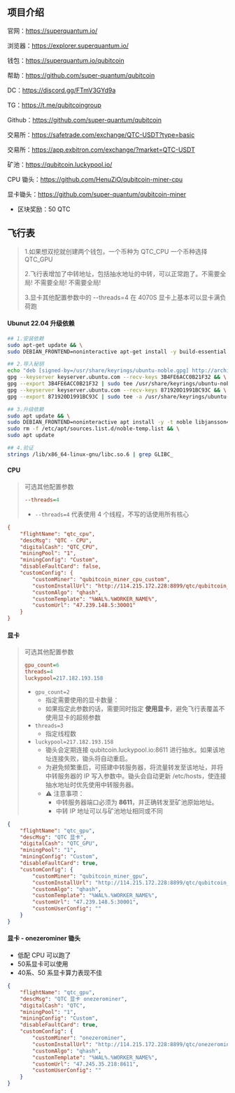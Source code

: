 



## 项目介绍

官网：https://superquantum.io/

浏览器：https://explorer.superquantum.io/

钱包：https://superquantum.io/qubitcoin

帮助：https://github.com/super-quantum/qubitcoin

DC：https://discord.gg/FTmV3GYd9a

TG：https://t.me/qubitcoingroup

Github：https://github.com/super-quantum/qubitcoin



交易所：https://safetrade.com/exchange/QTC-USDT?type=basic

交易所：https://app.exbitron.com/exchange/?market=QTC-USDT

矿池：https://qubitcoin.luckypool.io/



CPU 锄头：https://github.com/HenuZiO/qubitcoin-miner-cpu

显卡锄头：https://github.com/super-quantum/qubitcoin-miner



- 区块奖励：50 QTC



## 飞行表

> 1.如果想双挖就创建两个钱包，一个币种为 QTC_CPU 一个币种选择 QTC_GPU
>
> 2.飞行表增加了中转地址，包括抽水地址的中转，可以正常跑了。不需要全局! 不需要全局! 不需要全局!
>
> 3.显卡其他配置参数中的 --threads=4 在 4070S 显卡上基本可以显卡满负荷跑



#### Ubunut 22.04 升级依赖

```sh
## 1.安装依赖
sudo apt-get update && \
sudo DEBIAN_FRONTEND=noninteractive apt-get install -y build-essential libtool autotools-dev automake pkg-config bsdmainutils python3 libevent-dev libboost-dev libsqlite3-dev libminiupnpc-dev libnatpmp-dev libzmq3-dev systemtap-sdt-dev dirmngr gnupg gpg

## 2.导入秘钥
echo "deb [signed-by=/usr/share/keyrings/ubuntu-noble.gpg] http://archive.ubuntu.com/ubuntu noble main universe" | sudo tee /etc/apt/sources.list.d/noble-temp.list
gpg --keyserver keyserver.ubuntu.com --recv-keys 3B4FE6ACC0B21F32 && \
gpg --export 3B4FE6ACC0B21F32 | sudo tee /usr/share/keyrings/ubuntu-noble.gpg > /dev/null && \
gpg --keyserver keyserver.ubuntu.com --recv-keys 871920D1991BC93C && \
gpg --export 871920D1991BC93C | sudo tee -a /usr/share/keyrings/ubuntu-noble.gpg > /dev/null

## 3.升级依赖
sudo apt update && \
sudo DEBIAN_FRONTEND=noninteractive apt install -y -t noble libjansson4 libstdc++6 && \
sudo rm -f /etc/apt/sources.list.d/noble-temp.list && \
sudo apt update

## 4.验证
strings /lib/x86_64-linux-gnu/libc.so.6 | grep GLIBC_
```



#### CPU

>  可选其他配置参数
>
> ```ini
> --threads=4
> ```
>
> - `--threads=4` 代表使用 4 个线程，不写的话使用所有核心



```ini
{
    "flightName": "qtc_cpu",
    "descMsg": "QTC - CPU",
    "digitalCash": "QTC_CPU",
    "miningPool": "1",
    "miningConfig": "Custom",
    "disableFaultCard": false,
    "customConfig": {
        "customMiner": "qubitcoin_miner_cpu_custom",
        "customInstallUrl": "http://114.215.172.228:8899/qtc/qubitcoin_miner_cpu_custom-03.tar.gz",
        "customAlgo": "qhash",
        "customTemplate": "%WAL%.%WORKER_NAME%",
        "customUrl": "47.239.148.5:30001"
    }
}
```



#### 显卡

> 可选其他配置参数
>
> ```ini
> gpu_count=6
> threads=4
> luckypool=217.182.193.158
> ```
>
> - `gpu_count=2`
>   - 指定需要使用的显卡数量：
>   - 如果指定此参数的话，需要同时指定 **使用显卡**，避免飞行表覆盖不使用显卡的超频参数
> - `threads=3`
>   - 指定线程数
> - `luckypool=217.182.193.158`
>   - 锄头会定期连接 qubitcoin.luckypool.io:8611 进行抽水。如果该地址连接失败，锄头将自动重启。
>   - 为避免频繁重启，可搭建中转服务器，将流量转发至该地址，并将中转服务器的 IP 写入参数中。锄头会自动更新 /etc/hosts，使连接抽水地址时优先使用中转服务器。
>   - ⚠️ 注意事项：
>     - 中转服务器端口必须为 **8611**，并正确转发至矿池原始地址。
>     - 中转 IP 地址可以与矿池地址相同或不同



```json
{
    "flightName": "qtc_gpu",
    "descMsg": "QTC 显卡",
    "digitalCash": "QTC_GPU",
    "miningPool": "1",
    "miningConfig": "Custom",
    "disableFaultCard": true,
    "customConfig": {
        "customMiner": "qubitcoin_miner_gpu",
        "customInstallUrl": "http://114.215.172.228:8899/qtc/qubitcoin_miner_gpu-23.tar.gz",
        "customAlgo": "qhash",
        "customTemplate": "%WAL%.%WORKER_NAME%",
        "customUrl": "47.239.148.5:30001",
        "customUserConfig": ""
    }
}
```



#### 显卡 - onezerominer 锄头

- 低配 CPU 可以跑了
- 50系显卡可以使用
- 40系、50 系显卡算力表现不佳

```json
{
    "flightName": "qtc_gpu",
    "descMsg": "QTC 显卡 onezerominer",
    "digitalCash": "QTC",
    "miningPool": "1",
    "miningConfig": "Custom",
    "disableFaultCard": true,
    "customConfig": {
        "customMiner": "onezerominer",
        "customInstallUrl": "http://114.215.172.228:8899/qtc/onezerominer-1.4.6.a.tar.gz",
        "customAlgo": "qhash",
        "customTemplate": "%WAL%.%WORKER_NAME%",
        "customUrl": "47.245.35.218:8611",
        "customUserConfig": ""
    }
}
```

